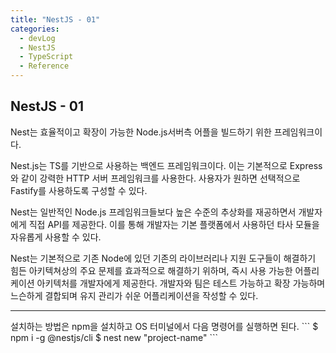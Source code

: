 ```yaml
---
title: "NestJS - 01"
categories:
  - devLog
  - NestJS
  - TypeScript
  - Reference
---
```


## NestJS - 01

Nest는 효율적이고 확장이 가능한 Node.js서버측 어플을 빌드하기 위한 프레임워크이다.

Nest.js는 TS를 기반으로 사용하는 백엔드 프레임워크이다. 이는 기본적으로 Express와 같이 강력한 HTTP 서버 프레임워크를 사용한다. 사용자가 원하면 선택적으로 Fastify를 사용하도록 구성할 수 있다.

Nest는 일반적인 Node.js 프레임워크들보다 높은 수준의 추상화를 재공하면서 개발자에게 직접 API를 제공한다. 이를 통해 개발자는 기본 플랫폼에서 사용하던 타사 모듈을 자유롭게 사용할 수 있다.

Nest는 기본적으로 기존 Node에 있던 기존의 라이브러리나 지원 도구들이 해결하기 힘든 아키텍쳐상의 주요 문제를 효과적으로 해결하기 위하며, 즉시 사용 가능한 어플리케이션 아키텍처를 개발자에게 제공한다. 개발자와 팀은 테스트 가능하고 확장 가능하며 느슨하게 결합되며 유지 관리가 쉬운 어플리케이션을 작성할 수 있다.

<hr/>
설치하는 방법은 npm을 설치하고 OS 터미널에서 다음 명령어를 실행하면 된다.
```
$ npm i -g @nestjs/cli
$ nest new "project-name"
```